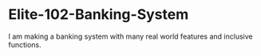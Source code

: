 # Elite-102-Banking-System
I am making a banking system with many real world features and inclusive functions.
